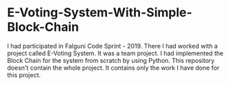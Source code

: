 # E-Voting-System-With-Simple-Block-Chain
I had participated in Falguni Code Sprint - 2019. There I had worked with a project called E-Voting System. It was a team project. I had implemented the Block Chain for the system from scratch by using Python.
This repository doesn't contain the whole project. It contains only the work I have done for this project.
